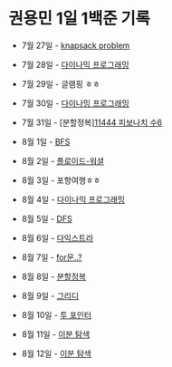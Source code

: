 # 권용민 1일 1백준 기록

-   7월 27일 - [knapsack problem](./0727/)
-   7월 28일 - [다이나믹 프로그래밍](./0728/)
-   7월 29일 - 글램핑 ㅎㅎ
-   7월 30일 - [다이나밍 프로그래밍](./0730/)
-   7월 31일 - [분할정복][11444 피보나치 수6](./0731/)<br>

-   8월 1일 - [BFS](./0801/)
-   8월 2일 - [플로이드-워셜](./0802/)
-   8월 3일 - 포항여행ㅎㅎ
-   8월 4일 - [다이나믹 프로그래밍](./0804/)
-   8월 5일 - [DFS](./0805/)
-   8월 6일 - [다익스트라](./0806/)
-   8월 7일 - [for문..?](./0807/)
-   8월 8일 - [분할정복](./0808/)
-   8월 9일 - [그리디](./0809/)
-   8월 10일 - [투 포인터](./0810/)
-   8월 11일 - [이분 탐색](./0811/)
-   8월 12일 - [이분 탐색](./0812/)

